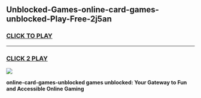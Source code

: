 
## Unblocked-Games-online-card-games-unblocked-Play-Free-2j5an
<h3>
<a href="https://premium76.site?title=online-card-games-unblocked&ref=18A">CLICK TO PLAY</a></h3>
<hr>

<h3>
<a href="https://premium76.site?title=online-card-games-unblocked&ref=18A">CLICK 2 PLAY</a>
  
</h3>

<a href="https://premium76.site?title=online-card-games-unblocked&ref=18A"><img src="https://clearcache.store/games.png"></a>


**online-card-games-unblocked games unblocked: Your Gateway to Fun and Accessible Online Gaming**
